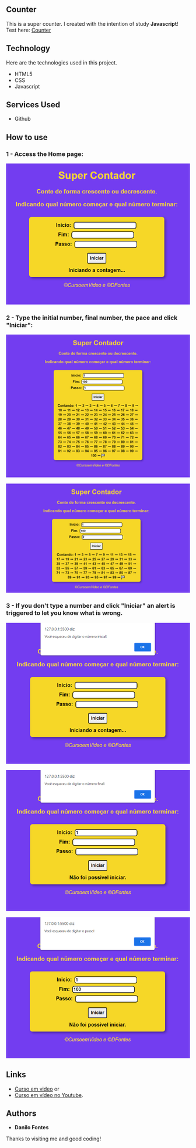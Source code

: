 
## Counter
This is a super counter. 
I created with the intention of study **Javascript**!<br>
Test here: [Counter](https://fino59.github.io/Contador/)


## Technology 

Here are the technologies used in this project.

* HTML5
* CSS
* Javascript

## Services Used

* Github

## How to use

### 1 - Access the Home page:

![Homepage image](https://github.com/Fino59/Contador/blob/master/screenshots/Screen%20-%2001.png)

### 2 - Type the initial number, final number, the pace and click "Iniciar":

![Pace 1](https://github.com/Fino59/Contador/blob/master/screenshots/Screen%20-%2005.png)

![Pace 2](https://github.com/Fino59/Contador/blob/master/screenshots/Screen%20-%2006.png)

### 3 - If you don't type a number and click "Iniciar" an alert is triggered to let you know what is wrong.

![Error 1](https://github.com/Fino59/Contador/blob/master/screenshots/Screen%20-%2002.png)

![Error 2](https://github.com/Fino59/Contador/blob/master/screenshots/Screen%20-%2003.png)

![Error 3](https://github.com/Fino59/Contador/blob/master/screenshots/Screen%20-%2004.png)

## Links
  - [Curso em video](https://www.cursoemvideo.com/) 
  or 
  - [Curso em vídeo no Youtube](https://youtu.be/oMNbc_LFz8w).
  
  ## Authors

  * **Danilo Fontes** 

  Thanks to visiting me and good coding!
